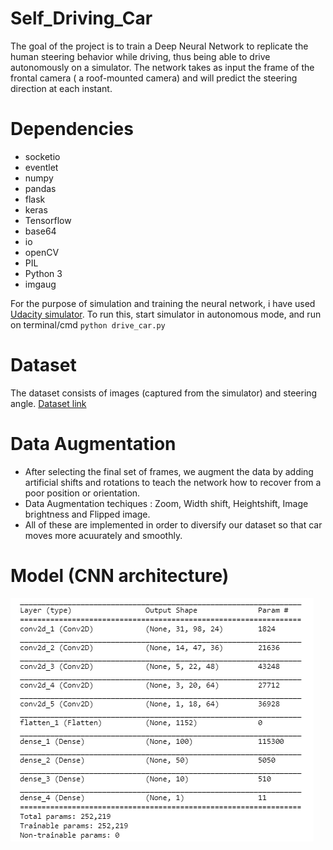 # Self_Driving_Car
The goal of the project is to train a Deep Neural Network to replicate the human steering behavior while driving, thus being able to drive autonomously on a simulator.
The network takes as input the frame of the frontal camera ( a roof-mounted camera) and will predict the steering direction at each instant.
# Dependencies
* socketio
* eventlet
* numpy
* pandas
* flask
* keras
* Tensorflow
* base64
* io
* openCV
* PIL
* Python 3
* imgaug

For the purpose of simulation and training the neural network, i have used [Udacity simulator](https://github.com/udacity/self-driving-car-sim).
To run this, start simulator in autonomous mode, and run on terminal/cmd ``` python drive_car.py ```

# Dataset
The dataset consists of images (captured from the simulator) and steering angle. [Dataset link](https://github.com/hrishavkmr/track)

# Data Augmentation
* After	selecting	the	final	set	of	frames,	we	augment	the	data	by	adding	artificial	shifts	and	rotations to	teach	the	network	how	to	recover	from	a	poor	position	or	orientation.	
* Data	Augmentation techiques :	Zoom,	Width	shift,	Heightshift,	Image	brightness	and	Flipped	image.	
* All	of	these	are	implemented	in	order	to	diversify our dataset so that car moves more acuurately and smoothly.

# Model (CNN architecture)
![alt text](https://github.com/hrishavkmr/Self_Driving_Car/blob/master/Model.PNG)
